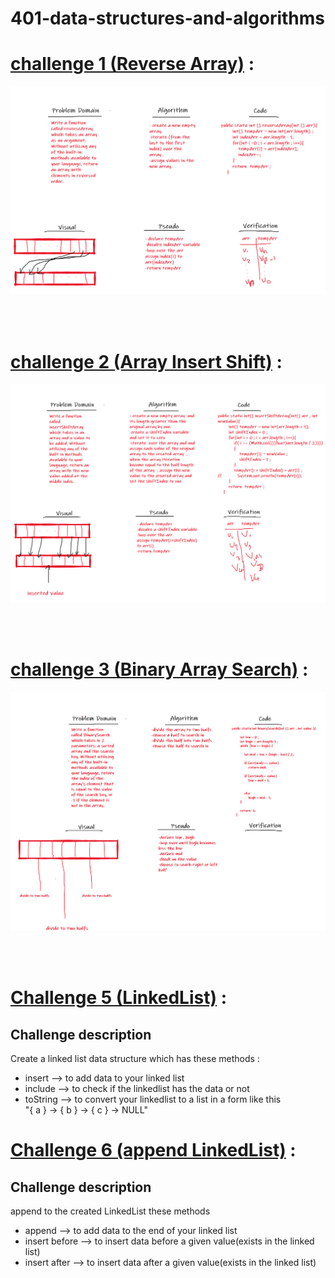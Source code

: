 # 401-data-structures-and-algorithms

# [challenge 1 (Reverse Array)](https://github.com/Qusay114/401-data-structures-and-algorithms/blob/main/ArrayReverse-Challenge/src/ArrayReverse.java) :

![Whiteboard](ArrayReverse-Challenge/src/reverseArray.png)

<br>
<br>

# [challenge 2 (Array Insert Shift)](https://github.com/Qusay114/401-data-structures-and-algorithms/blob/main/ArrayInsertShift-challenge/src/ArrayInsertShift.java) :

![Whiteboard](ArrayInsertShift-challenge/src/shiftInsertedArrayWhiteBoard.png)

<br>
<br>

# [challenge 3 (Binary Array Search)](https://github.com/Qusay114/401-data-structures-and-algorithms/blob/main/ArrayBinarySearch-Challenge/src/ArrayBinarySearch.java) :

![Whiteboard](ArrayBinarySearch-Challenge/src/binarySearch.png)


<br>
<br>

# [Challenge 5 (LinkedList)](https://github.com/Qusay114/401-data-structures-and-algorithms/tree/main/LinkedList-Challenge/app/src/main/java) :

## Challenge description 
Create a linked list data structure which has these methods :
* insert  --> to add data to your linked list
* include --> to check if the linkedlist has the data or not
* toString --> to convert your linkedlist to a list in a form like this<br>"{ a } -> { b } -> { c } -> NULL"

# [Challenge 6 (append LinkedList)](https://github.com/Qusay114/401-data-structures-and-algorithms/tree/main/LinkedListInsertions-Challenge/app/src/main/java) :

## Challenge description
append to the created LinkedList these methods
* append  --> to add data to the end of your linked list
* insert before --> to insert data before a given value(exists in the linked list)
* insert after --> to insert data after a given value(exists in the linked list)


